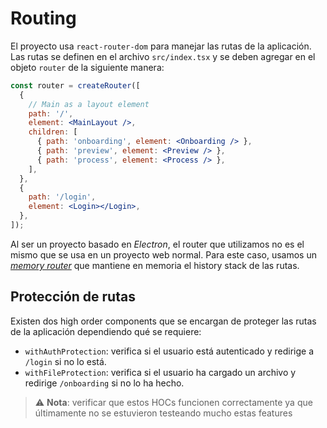 # Routing

El proyecto usa `react-router-dom` para manejar las rutas de la aplicación. Las rutas se definen en el archivo `src/index.tsx` y se deben agregar en el objeto `router` de la siguiente manera:

```jsx
const router = createRouter([
  {
    // Main as a layout element
    path: '/',
    element: <MainLayout />,
    children: [
      { path: 'onboarding', element: <Onboarding /> },
      { path: 'preview', element: <Preview /> },
      { path: 'process', element: <Process /> },
    ],
  },
  {
    path: '/login',
    element: <Login></Login>,
  },
]);
```

Al ser un proyecto basado en _Electron_, el router que utilizamos no es el mismo que se usa en un proyecto web normal. Para este caso, usamos un [_memory router_](https://reactrouter.com/en/main/routers/create-memory-router#creatememoryrouter) que mantiene en memoria el history stack de las rutas.

## Protección de rutas

Existen dos high order components que se encargan de proteger las rutas de la aplicación dependiendo qué se requiere:

- `withAuthProtection`: verifica si el usuario está autenticado y redirige a `/login` si no lo está.
- `withFileProtection`: verifica si el usuario ha cargado un archivo y redirige `/onboarding` si no lo ha hecho.

> ⚠️ **Nota**: verificar que estos HOCs funcionen correctamente ya que últimamente no se estuvieron testeando mucho estas features
